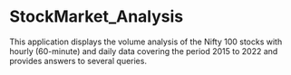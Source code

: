# StockMarket_Analysis
This application displays the volume analysis of the Nifty 100 stocks with hourly (60-minute) and daily data covering the period 2015 to 2022 and provides answers to several queries.

